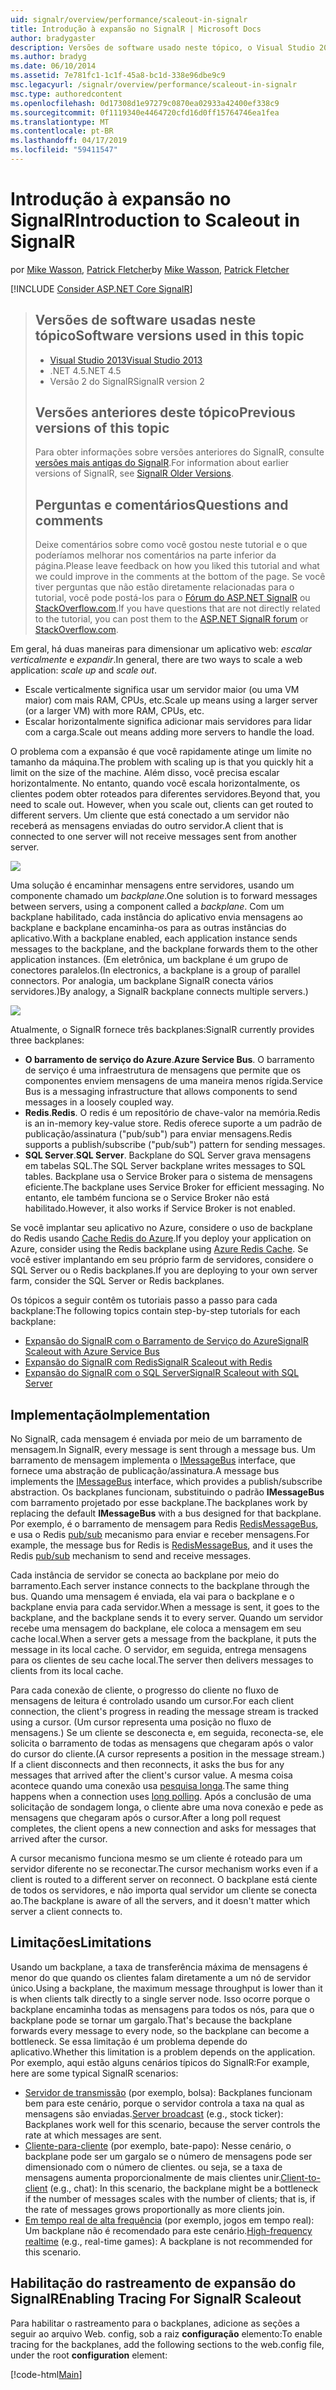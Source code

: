 ```yaml
---
uid: signalr/overview/performance/scaleout-in-signalr
title: Introdução à expansão no SignalR | Microsoft Docs
author: bradygaster
description: Versões de software usado neste tópico, o Visual Studio 2013 .NET 4.5 SignalR versões anteriores de versão 2 deste tópico para obter informações sobre versões anteriores do...
ms.author: bradyg
ms.date: 06/10/2014
ms.assetid: 7e781fc1-1c1f-45a8-bc1d-338e96dbe9c9
msc.legacyurl: /signalr/overview/performance/scaleout-in-signalr
msc.type: authoredcontent
ms.openlocfilehash: 0d17308d1e97279c0870ea02933a42400ef338c9
ms.sourcegitcommit: 0f1119340e4464720cfd16d0ff15764746ea1fea
ms.translationtype: MT
ms.contentlocale: pt-BR
ms.lasthandoff: 04/17/2019
ms.locfileid: "59411547"
---
```

# <a name="introduction-to-scaleout-in-signalr"></a><span data-ttu-id="b6423-103">Introdução à expansão no SignalR</span><span class="sxs-lookup"><span data-stu-id="b6423-103">Introduction to Scaleout in SignalR</span></span>

<span data-ttu-id="b6423-104">por [Mike Wasson](https://github.com/MikeWasson), [Patrick Fletcher](https://github.com/pfletcher)</span><span class="sxs-lookup"><span data-stu-id="b6423-104">by [Mike Wasson](https://github.com/MikeWasson), [Patrick Fletcher](https://github.com/pfletcher)</span></span>

[!INCLUDE [Consider ASP.NET Core SignalR](~/includes/signalr/signalr-version-disambiguation.md)]

> ## <a name="software-versions-used-in-this-topic"></a><span data-ttu-id="b6423-105">Versões de software usadas neste tópico</span><span class="sxs-lookup"><span data-stu-id="b6423-105">Software versions used in this topic</span></span>
>
>
> - [<span data-ttu-id="b6423-106">Visual Studio 2013</span><span class="sxs-lookup"><span data-stu-id="b6423-106">Visual Studio 2013</span></span>](https://my.visualstudio.com/Downloads?q=visual%20studio%202013)
> - <span data-ttu-id="b6423-107">.NET 4.5</span><span class="sxs-lookup"><span data-stu-id="b6423-107">.NET 4.5</span></span>
> - <span data-ttu-id="b6423-108">Versão 2 do SignalR</span><span class="sxs-lookup"><span data-stu-id="b6423-108">SignalR version 2</span></span>
>
>
>
> ## <a name="previous-versions-of-this-topic"></a><span data-ttu-id="b6423-109">Versões anteriores deste tópico</span><span class="sxs-lookup"><span data-stu-id="b6423-109">Previous versions of this topic</span></span>
>
> <span data-ttu-id="b6423-110">Para obter informações sobre versões anteriores do SignalR, consulte [versões mais antigas do SignalR](../older-versions/index.md).</span><span class="sxs-lookup"><span data-stu-id="b6423-110">For information about earlier versions of SignalR, see [SignalR Older Versions](../older-versions/index.md).</span></span>
>
> ## <a name="questions-and-comments"></a><span data-ttu-id="b6423-111">Perguntas e comentários</span><span class="sxs-lookup"><span data-stu-id="b6423-111">Questions and comments</span></span>
>
> <span data-ttu-id="b6423-112">Deixe comentários sobre como você gostou neste tutorial e o que poderíamos melhorar nos comentários na parte inferior da página.</span><span class="sxs-lookup"><span data-stu-id="b6423-112">Please leave feedback on how you liked this tutorial and what we could improve in the comments at the bottom of the page.</span></span> <span data-ttu-id="b6423-113">Se você tiver perguntas que não estão diretamente relacionadas para o tutorial, você pode postá-los para o [Fórum do ASP.NET SignalR](https://forums.asp.net/1254.aspx/1?ASP+NET+SignalR) ou [StackOverflow.com](http://stackoverflow.com/).</span><span class="sxs-lookup"><span data-stu-id="b6423-113">If you have questions that are not directly related to the tutorial, you can post them to the [ASP.NET SignalR forum](https://forums.asp.net/1254.aspx/1?ASP+NET+SignalR) or [StackOverflow.com](http://stackoverflow.com/).</span></span>


<span data-ttu-id="b6423-114">Em geral, há duas maneiras para dimensionar um aplicativo web: *escalar verticalmente* e *expandir*.</span><span class="sxs-lookup"><span data-stu-id="b6423-114">In general, there are two ways to scale a web application: *scale up* and *scale out*.</span></span>

- <span data-ttu-id="b6423-115">Escale verticalmente significa usar um servidor maior (ou uma VM maior) com mais RAM, CPUs, etc.</span><span class="sxs-lookup"><span data-stu-id="b6423-115">Scale up means using a larger server (or a larger VM) with more RAM, CPUs, etc.</span></span>
- <span data-ttu-id="b6423-116">Escalar horizontalmente significa adicionar mais servidores para lidar com a carga.</span><span class="sxs-lookup"><span data-stu-id="b6423-116">Scale out means adding more servers to handle the load.</span></span>

<span data-ttu-id="b6423-117">O problema com a expansão é que você rapidamente atinge um limite no tamanho da máquina.</span><span class="sxs-lookup"><span data-stu-id="b6423-117">The problem with scaling up is that you quickly hit a limit on the size of the machine.</span></span> <span data-ttu-id="b6423-118">Além disso, você precisa escalar horizontalmente. No entanto, quando você escala horizontalmente, os clientes podem obter roteados para diferentes servidores.</span><span class="sxs-lookup"><span data-stu-id="b6423-118">Beyond that, you need to scale out. However, when you scale out, clients can get routed to different servers.</span></span> <span data-ttu-id="b6423-119">Um cliente que está conectado a um servidor não receberá as mensagens enviadas do outro servidor.</span><span class="sxs-lookup"><span data-stu-id="b6423-119">A client that is connected to one server will not receive messages sent from another server.</span></span>

![](scaleout-in-signalr/_static/image1.png)

<span data-ttu-id="b6423-120">Uma solução é encaminhar mensagens entre servidores, usando um componente chamado um *backplane*.</span><span class="sxs-lookup"><span data-stu-id="b6423-120">One solution is to forward messages between servers, using a component called a *backplane*.</span></span> <span data-ttu-id="b6423-121">Com um backplane habilitado, cada instância do aplicativo envia mensagens ao backplane e backplane encaminha-os para as outras instâncias do aplicativo.</span><span class="sxs-lookup"><span data-stu-id="b6423-121">With a backplane enabled, each application instance sends messages to the backplane, and the backplane forwards them to the other application instances.</span></span> <span data-ttu-id="b6423-122">(Em eletrônica, um backplane é um grupo de conectores paralelos.</span><span class="sxs-lookup"><span data-stu-id="b6423-122">(In electronics, a backplane is a group of parallel connectors.</span></span> <span data-ttu-id="b6423-123">Por analogia, um backplane SignalR conecta vários servidores.)</span><span class="sxs-lookup"><span data-stu-id="b6423-123">By analogy, a SignalR backplane connects multiple servers.)</span></span>

![](scaleout-in-signalr/_static/image2.png)

<span data-ttu-id="b6423-124">Atualmente, o SignalR fornece três backplanes:</span><span class="sxs-lookup"><span data-stu-id="b6423-124">SignalR currently provides three backplanes:</span></span>

- <span data-ttu-id="b6423-125">**O barramento de serviço do Azure**.</span><span class="sxs-lookup"><span data-stu-id="b6423-125">**Azure Service Bus**.</span></span> <span data-ttu-id="b6423-126">O barramento de serviço é uma infraestrutura de mensagens que permite que os componentes enviem mensagens de uma maneira menos rígida.</span><span class="sxs-lookup"><span data-stu-id="b6423-126">Service Bus is a messaging infrastructure that allows components to send messages in a loosely coupled way.</span></span>
- <span data-ttu-id="b6423-127">**Redis**.</span><span class="sxs-lookup"><span data-stu-id="b6423-127">**Redis**.</span></span> <span data-ttu-id="b6423-128">O redis é um repositório de chave-valor na memória.</span><span class="sxs-lookup"><span data-stu-id="b6423-128">Redis is an in-memory key-value store.</span></span> <span data-ttu-id="b6423-129">Redis oferece suporte a um padrão de publicação/assinatura ("pub/sub") para enviar mensagens.</span><span class="sxs-lookup"><span data-stu-id="b6423-129">Redis supports a publish/subscribe ("pub/sub") pattern for sending messages.</span></span>
- <span data-ttu-id="b6423-130">**SQL Server**.</span><span class="sxs-lookup"><span data-stu-id="b6423-130">**SQL Server**.</span></span> <span data-ttu-id="b6423-131">Backplane do SQL Server grava mensagens em tabelas SQL.</span><span class="sxs-lookup"><span data-stu-id="b6423-131">The SQL Server backplane writes messages to SQL tables.</span></span> <span data-ttu-id="b6423-132">Backplane usa o Service Broker para o sistema de mensagens eficiente.</span><span class="sxs-lookup"><span data-stu-id="b6423-132">The backplane uses Service Broker for efficient messaging.</span></span> <span data-ttu-id="b6423-133">No entanto, ele também funciona se o Service Broker não está habilitado.</span><span class="sxs-lookup"><span data-stu-id="b6423-133">However, it also works if Service Broker is not enabled.</span></span>

<span data-ttu-id="b6423-134">Se você implantar seu aplicativo no Azure, considere o uso de backplane do Redis usando [Cache Redis do Azure](https://azure.microsoft.com/services/cache/).</span><span class="sxs-lookup"><span data-stu-id="b6423-134">If you deploy your application on Azure, consider using the Redis backplane using [Azure Redis Cache](https://azure.microsoft.com/services/cache/).</span></span> <span data-ttu-id="b6423-135">Se você estiver implantando em seu próprio farm de servidores, considere o SQL Server ou o Redis backplanes.</span><span class="sxs-lookup"><span data-stu-id="b6423-135">If you are deploying to your own server farm, consider the SQL Server or Redis backplanes.</span></span>

<span data-ttu-id="b6423-136">Os tópicos a seguir contêm os tutoriais passo a passo para cada backplane:</span><span class="sxs-lookup"><span data-stu-id="b6423-136">The following topics contain step-by-step tutorials for each backplane:</span></span>

- [<span data-ttu-id="b6423-137">Expansão do SignalR com o Barramento de Serviço do Azure</span><span class="sxs-lookup"><span data-stu-id="b6423-137">SignalR Scaleout with Azure Service Bus</span></span>](scaleout-with-windows-azure-service-bus.md)
- [<span data-ttu-id="b6423-138">Expansão do SignalR com Redis</span><span class="sxs-lookup"><span data-stu-id="b6423-138">SignalR Scaleout with Redis</span></span>](scaleout-with-redis.md)
- [<span data-ttu-id="b6423-139">Expansão do SignalR com o SQL Server</span><span class="sxs-lookup"><span data-stu-id="b6423-139">SignalR Scaleout with SQL Server</span></span>](scaleout-with-sql-server.md)

## <a name="implementation"></a><span data-ttu-id="b6423-140">Implementação</span><span class="sxs-lookup"><span data-stu-id="b6423-140">Implementation</span></span>

<span data-ttu-id="b6423-141">No SignalR, cada mensagem é enviada por meio de um barramento de mensagem.</span><span class="sxs-lookup"><span data-stu-id="b6423-141">In SignalR, every message is sent through a message bus.</span></span> <span data-ttu-id="b6423-142">Um barramento de mensagem implementa o [IMessageBus](https://msdn.microsoft.com/library/microsoft.aspnet.signalr.messaging.imessagebus(v=vs.100).aspx) interface, que fornece uma abstração de publicação/assinatura.</span><span class="sxs-lookup"><span data-stu-id="b6423-142">A message bus implements the [IMessageBus](https://msdn.microsoft.com/library/microsoft.aspnet.signalr.messaging.imessagebus(v=vs.100).aspx) interface, which provides a publish/subscribe abstraction.</span></span> <span data-ttu-id="b6423-143">Os backplanes funcionam, substituindo o padrão **IMessageBus** com barramento projetado por esse backplane.</span><span class="sxs-lookup"><span data-stu-id="b6423-143">The backplanes work by replacing the default **IMessageBus** with a bus designed for that backplane.</span></span> <span data-ttu-id="b6423-144">Por exemplo, é o barramento de mensagem para Redis [RedisMessageBus](https://msdn.microsoft.com/library/microsoft.aspnet.signalr.redis.redismessagebus(v=vs.100).aspx), e usa o Redis [pub/sub](http://redis.io/topics/pubsub) mecanismo para enviar e receber mensagens.</span><span class="sxs-lookup"><span data-stu-id="b6423-144">For example, the message bus for Redis is [RedisMessageBus](https://msdn.microsoft.com/library/microsoft.aspnet.signalr.redis.redismessagebus(v=vs.100).aspx), and it uses the Redis [pub/sub](http://redis.io/topics/pubsub) mechanism to send and receive messages.</span></span>

<span data-ttu-id="b6423-145">Cada instância de servidor se conecta ao backplane por meio do barramento.</span><span class="sxs-lookup"><span data-stu-id="b6423-145">Each server instance connects to the backplane through the bus.</span></span> <span data-ttu-id="b6423-146">Quando uma mensagem é enviada, ela vai para o backplane e o backplane envia para cada servidor.</span><span class="sxs-lookup"><span data-stu-id="b6423-146">When a message is sent, it goes to the backplane, and the backplane sends it to every server.</span></span> <span data-ttu-id="b6423-147">Quando um servidor recebe uma mensagem do backplane, ele coloca a mensagem em seu cache local.</span><span class="sxs-lookup"><span data-stu-id="b6423-147">When a server gets a message from the backplane, it puts the message in its local cache.</span></span> <span data-ttu-id="b6423-148">O servidor, em seguida, entrega mensagens para os clientes de seu cache local.</span><span class="sxs-lookup"><span data-stu-id="b6423-148">The server then delivers messages to clients from its local cache.</span></span>

<span data-ttu-id="b6423-149">Para cada conexão de cliente, o progresso do cliente no fluxo de mensagens de leitura é controlado usando um cursor.</span><span class="sxs-lookup"><span data-stu-id="b6423-149">For each client connection, the client's progress in reading the message stream is tracked using a cursor.</span></span> <span data-ttu-id="b6423-150">(Um cursor representa uma posição no fluxo de mensagens.) Se um cliente se desconecta e, em seguida, reconecta-se, ele solicita o barramento de todas as mensagens que chegaram após o valor do cursor do cliente.</span><span class="sxs-lookup"><span data-stu-id="b6423-150">(A cursor represents a position in the message stream.) If a client disconnects and then reconnects, it asks the bus for any messages that arrived after the client's cursor value.</span></span> <span data-ttu-id="b6423-151">A mesma coisa acontece quando uma conexão usa [pesquisa longa](../getting-started/introduction-to-signalr.md#transports).</span><span class="sxs-lookup"><span data-stu-id="b6423-151">The same thing happens when a connection uses [long polling](../getting-started/introduction-to-signalr.md#transports).</span></span> <span data-ttu-id="b6423-152">Após a conclusão de uma solicitação de sondagem longa, o cliente abre uma nova conexão e pede as mensagens que chegaram após o cursor.</span><span class="sxs-lookup"><span data-stu-id="b6423-152">After a long poll request completes, the client opens a new connection and asks for messages that arrived after the cursor.</span></span>

<span data-ttu-id="b6423-153">A cursor mecanismo funciona mesmo se um cliente é roteado para um servidor diferente no se reconectar.</span><span class="sxs-lookup"><span data-stu-id="b6423-153">The cursor mechanism works even if a client is routed to a different server on reconnect.</span></span> <span data-ttu-id="b6423-154">O backplane está ciente de todos os servidores, e não importa qual servidor um cliente se conecta ao.</span><span class="sxs-lookup"><span data-stu-id="b6423-154">The backplane is aware of all the servers, and it doesn't matter which server a client connects to.</span></span>

## <a name="limitations"></a><span data-ttu-id="b6423-155">Limitações</span><span class="sxs-lookup"><span data-stu-id="b6423-155">Limitations</span></span>

<span data-ttu-id="b6423-156">Usando um backplane, a taxa de transferência máxima de mensagens é menor do que quando os clientes falam diretamente a um nó de servidor único.</span><span class="sxs-lookup"><span data-stu-id="b6423-156">Using a backplane, the maximum message throughput is lower than it is when clients talk directly to a single server node.</span></span> <span data-ttu-id="b6423-157">Isso ocorre porque o backplane encaminha todas as mensagens para todos os nós, para que o backplane pode se tornar um gargalo.</span><span class="sxs-lookup"><span data-stu-id="b6423-157">That's because the backplane forwards every message to every node, so the backplane can become a bottleneck.</span></span> <span data-ttu-id="b6423-158">Se essa limitação é um problema depende do aplicativo.</span><span class="sxs-lookup"><span data-stu-id="b6423-158">Whether this limitation is a problem depends on the application.</span></span> <span data-ttu-id="b6423-159">Por exemplo, aqui estão alguns cenários típicos do SignalR:</span><span class="sxs-lookup"><span data-stu-id="b6423-159">For example, here are some typical SignalR scenarios:</span></span>

- <span data-ttu-id="b6423-160">[Servidor de transmissão](../getting-started/tutorial-server-broadcast-with-signalr.md) (por exemplo, bolsa): Backplanes funcionam bem para este cenário, porque o servidor controla a taxa na qual as mensagens são enviadas.</span><span class="sxs-lookup"><span data-stu-id="b6423-160">[Server broadcast](../getting-started/tutorial-server-broadcast-with-signalr.md) (e.g., stock ticker): Backplanes work well for this scenario, because the server controls the rate at which messages are sent.</span></span>
- <span data-ttu-id="b6423-161">[Cliente-para-cliente](../getting-started/tutorial-getting-started-with-signalr.md) (por exemplo, bate-papo): Nesse cenário, o backplane pode ser um gargalo se o número de mensagens pode ser dimensionado com o número de clientes. ou seja, se a taxa de mensagens aumenta proporcionalmente de mais clientes unir.</span><span class="sxs-lookup"><span data-stu-id="b6423-161">[Client-to-client](../getting-started/tutorial-getting-started-with-signalr.md) (e.g., chat): In this scenario, the backplane might be a bottleneck if the number of messages scales with the number of clients; that is, if the rate of messages grows proportionally as more clients join.</span></span>
- <span data-ttu-id="b6423-162">[Em tempo real de alta frequência](../getting-started/tutorial-high-frequency-realtime-with-signalr.md) (por exemplo, jogos em tempo real): Um backplane não é recomendado para este cenário.</span><span class="sxs-lookup"><span data-stu-id="b6423-162">[High-frequency realtime](../getting-started/tutorial-high-frequency-realtime-with-signalr.md) (e.g., real-time games): A backplane is not recommended for this scenario.</span></span>

## <a name="enabling-tracing-for-signalr-scaleout"></a><span data-ttu-id="b6423-163">Habilitação do rastreamento de expansão do SignalR</span><span class="sxs-lookup"><span data-stu-id="b6423-163">Enabling Tracing For SignalR Scaleout</span></span>

<span data-ttu-id="b6423-164">Para habilitar o rastreamento para o backplanes, adicione as seções a seguir ao arquivo Web. config, sob a raiz **configuração** elemento:</span><span class="sxs-lookup"><span data-stu-id="b6423-164">To enable tracing for the backplanes, add the following sections to the web.config file, under the root **configuration** element:</span></span>

[!code-html[Main](scaleout-in-signalr/samples/sample1.html)]
